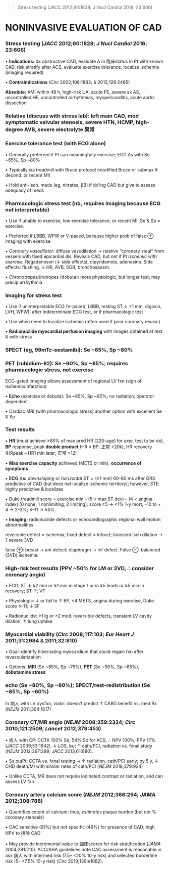 

> Stress testing (JACC 2012;60:1828; J Nucl Cardiol 2016; 23:606)


# NONINVASIVE EVALUATION OF CAD

### Stress testing (_JACC_ 2012;60:1828; _J Nucl Cardiol_ 2016; 23:606)

• **Indications:** dx obstructive CAD, evaluate ∆ in 臨床status in Pt with known CAD, risk stratify after ACS, evaluate exercise tolerance, localize ischemia (imaging required)

• **Contraindications** (_Circ_ 2002;106:1883; & 2012;126:2465)

**Absolute:** AMI within 48 h, high-risk UA, acute PE, severe sx AS, uncontrolled HF, uncontrolled arrhythmias, myopericarditis, acute aortic dissection

### Relative (discuss with stress lab): left main CAD, mod symptomatic valvular stenosis, severe HTN, HCMP, high-degree AVB, severe electrolyte 異常

### Exercise tolerance test (with ECG alone)

• Generally preferred if Pt can meaningfully exercise; ECG ∆s with Se ~65%, Sp ~80%

• Typically via treadmill with Bruce protocol (modified Bruce or submax if decond. or recent MI)

• Hold anti-isch. meds (eg, nitrates, βB) if dx’ing CAD but give to assess adequacy of meds

### Pharmacologic stress test (nb, requires imaging because ECG not interpretable)

• Use if unable to exercise, low exercise tolerance, or recent MI. Se & Sp ≈ exercise.

• Preferred if LBBB, WPW or V-paced, because higher prob of false ⊕ imaging with exercise

• _Coronary vasodilator:_ diffuse vasodilation → relative “coronary steal” from vessels with fixed epicardial dis. Reveals CAD, but _not_ if Pt _ischemic with exercise._ Regadenoson (↓ side effects), dipyridamole, adenosine. Side effects: flushing, ↓ HR, AVB, SOB, bronchospasm.

• _Chronotropes/inotropes_ (dobuta): more physiologic, but longer test; may precip arrhythmia

### Imaging for stress test

• Use if uninterpretable ECG (V-paced, LBBB, resting ST ↓ >1 mm, digoxin, LVH, WPW), after indeterminate ECG test, or if pharmacologic test

• Use when need to localize ischemia (often used if prior coronary revasc)

• **Radionuclide myocardial perfusion imaging** with images obtained at rest & with stress

### SPECT (eg, 99mTc-sestamibi): Se ~85%, Sp ~80%

### PET (rubidium-82): Se ~90%, Sp ~85%; requires pharmacologic stress, not exercise

ECG-gated imaging allows assessment of regional LV fxn (sign of ischemia/infarction)

• **Echo** (exercise or dobuta): Se ~85%, Sp ~85%; no radiation; operator dependent

• Cardiac MRI (with pharmacologic stress) another option with excellent Se & Sp

### Test results

• **HR** (must achieve ≥85% of max pred HR \[220-age\] for _exer._ test to be dx), **BP** response, peak **double product** (HR × BP; 正常 >20k), HR recovery (HRpeak – HR1 min later; 正常 >12)

• **Max exercise capacity** achieved (METS or min); **occurrence of symptoms**

• **ECG** ∆**s:** _downsloping_ or _horizontal_ ST ↓ (≥1 mm) 60–80 ms after QRS predictive of CAD (but does _not_ localize ischemic territory); however, STE highly predictive & localizes

• Duke treadmill score = exercise min – (5 × max ST dev) – (4 × angina index) \[0 none, 1 nonlimiting, 2 limiting\]; score ≥5 → <1% 1-y mort; –10 to + 4 → 2–3%; ≤–11 → ≥5%

• **Imaging:** radionuclide defects or echocardiographic regional wall motion abnormalities

reversible defect = ischemia; fixed defect = infarct; transient isch dilation → ? severe 3VD

false ⊕: breast → ant defect; diaphragm → inf defect. False ⊖: balanced (3VD) ischemia.

### High-risk test results (PPV ~50% for LM or 3VD, ∴ consider coronary angio)

• ECG: ST ↓ ≥2 mm _or_ ≥1 mm in stage 1 _or_ in ≥5 leads _or_ ≥5 min in recovery; ST ↑; VT

• Physiologic: ↓ or fail to ↑ BP, <4 METS, angina during exercise, Duke score ≤–11; ↓ EF

• Radionuclide: ≥1 lg or ≥2 mod. reversible defects, transient LV cavity dilation, ↑ lung uptake

### Myocardial viability (_Circ_ 2008;117:103; _Eur Heart J_ 2011;31:2984 & 2011;32:810)

• Goal: identify hibernating myocardium that could regain fxn after revascularization

• Options: **MRI** (Se ~85%, Sp ~75%), **PET** (Se ~90%, Sp ~65%), **dobutamine stress**

### echo (Se ~80%, Sp ~80%); **SPECT/rest-redistribution** (Se ~85%, Sp ~60%)

In 病人 with LV dysfxn, viabil. doesn’t predict ↑ CABG benefit vs. med Rx (_NEJM_ 2011;364:1617)

### Coronary CT/MR angio (_NEJM_ 2008;359:2324; _Circ_ 2010;121:2509; _Lancet_ 2012;379:453)

• 病人 with CP: CCTA 100% Se, 54% Sp for ACS, ∴ NPV 100%, PPV 17% (_JACC_ 2009;53:1642). ↓ LOS, but ↑ cath/PCI, radiation vs. fxnal study (_NEJM_ 2012;367:299; _JACC_ 2013;61:880).

• Sx outPt: CCTA vs. fxnal testing → ↑ radiation, cath/PCI early; by 5 y, ↓ CHD death/MI with similar rates of cath/PCI (_NEJM_ 2018;379:924)

• Unlike CCTA, MR does not require iodinated contrast or radiation, and can assess LV fxn

### Coronary artery calcium score (_NEJM_ 2012;366:294; _JAMA_ 2012;308:788)

• Quantifies extent of calcium; thus, _estimates_ plaque burden (but _not_ % coronary stenosis)

• CAC sensitive (91%) but not specific (49%) for presence of CAD; high NPV to 排除 CAD

• May provide incremental value to 臨床scores for risk stratification (_JAMA_ 2004;291:210). ACC/AHA guidelines note CAC assessment is reasonable in asx 病人 with intermed risk (7.5– <20% 10-y risk) and selected borderline risk (5– <7.5% 10-y risk) (_Circ_ 2019;139:e1082).
